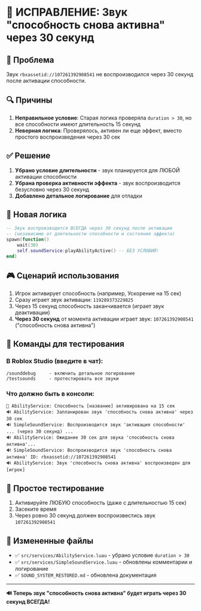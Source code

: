 # 🔧 ИСПРАВЛЕНИЕ: Звук "способность снова активна" через 30 секунд

## 🐛 Проблема
Звук `rbxassetid://107261392908541` не воспроизводился через 30 секунд после активации способности.

## 🔍 Причины
1. **Неправильное условие**: Старая логика проверяла `duration > 30`, но все способности имеют длительность 15 секунд
2. **Неверная логика**: Проверялось, активен ли еще эффект, вместо простого воспроизведения через 30 сек

## ✅ Решение
1. **Убрано условие длительности** - звук планируется для ЛЮБОЙ активации способности
2. **Убрана проверка активности эффекта** - звук воспроизводится безусловно через 30 секунд
3. **Добавлено детальное логирование** для отладки

## 🎵 Новая логика
```lua
-- Звук воспроизводится ВСЕГДА через 30 секунд после активации
-- (независимо от длительности способности и состояния эффекта)
spawn(function()
    wait(30)
    self.soundService:playAbilityActive() -- БЕЗ УСЛОВИЙ!
end)
```

## 🎮 Сценарий использования
1. Игрок активирует способность (например, Ускорение на 15 сек)
2. Сразу играет звук активации: `119289373229825`
3. Через 15 секунд способность заканчивается (играет звук деактивации)
4. **Через 30 секунд** от момента активации играет звук: `107261392908541` ("способность снова активна")

## 🔧 Команды для тестирования

### В Roblox Studio (введите в чат):
```
/sounddebug     - включить детальное логирование
/testsounds     - протестировать все звуки
```

### Что должно быть в консоли:
```
🎵 AbilityService: Способность [название] активирована на 15 сек
🔊 AbilityService: Запланирован звук 'способность снова активна' через 30 сек
🔊 SimpleSoundService: Воспроизводится звук 'активация способности'
... (через 30 секунд) ...
🔊 AbilityService: Ожидание 30 сек для звука 'способность снова активна'...
🔊 SimpleSoundService: Воспроизводится звук 'способность снова активна' ID: rbxassetid://107261392908541
🔊 AbilityService: Звук 'способность снова активна' воспроизведен для [игрок]
```

## 🧪 Простое тестирование
1. Активируйте ЛЮБУЮ способность (даже с длительностью 15 сек)
2. Засеките время
3. Через ровно 30 секунд должен воспроизвестись звук `107261392908541`

## 📝 Измененные файлы
- ✅ `src/services/AbilityService.luau` - убрано условие `duration > 30`
- ✅ `src/services/SimpleSoundService.luau` - обновлены комментарии и логирование
- ✅ `SOUND_SYSTEM_RESTORED.md` - обновлена документация

---
**🔊 Теперь звук "способность снова активна" будет играть через 30 секунд ВСЕГДА!**
